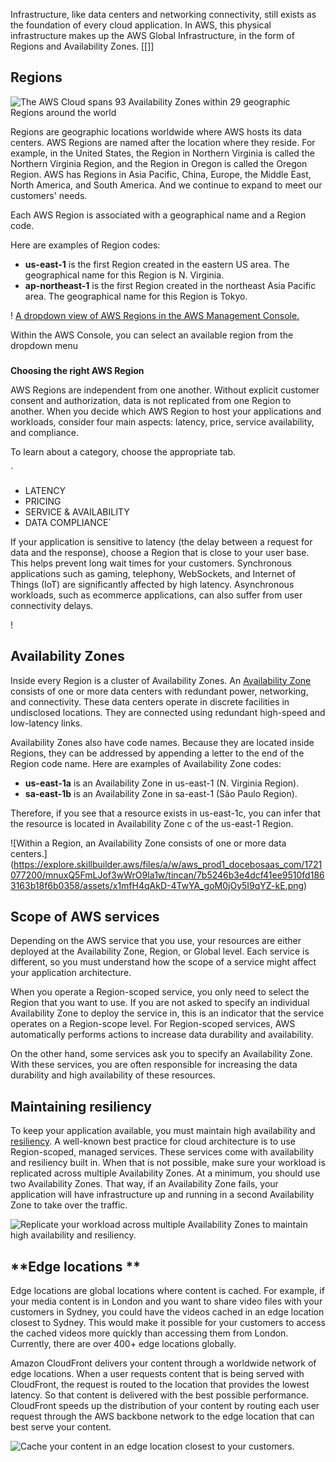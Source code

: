 Infrastructure, like data centers and networking connectivity, still exists as the foundation of every cloud application. In AWS, this physical infrastructure makes up the AWS Global Infrastructure, in the form of Regions and Availability Zones.
[[]]
## 

## **Regions**

![The AWS Cloud spans 93 Availability Zones within 29 geographic Regions around the world](https://explore.skillbuilder.aws/files/a/w/aws_prod1_docebosaas_com/1721077200/mnuxQ5FmLJof3wWrO9Ia1w/tincan/7b5246b3e4dcf41ee9510fd1863163b18f6b0358/assets/IvaJxtpsoS4aZO4y_dwdwrOZ6lWRw96bM.jpg)

Regions are geographic locations worldwide where AWS hosts its data centers. AWS Regions are named after the location where they reside. For example, in the United States, the Region in Northern Virginia is called the Northern Virginia Region, and the Region in Oregon is called the Oregon Region. AWS has Regions in Asia Pacific, China, Europe, the Middle East, North America, and South America. And we continue to expand to meet our customers' needs.

Each AWS Region is associated with a geographical name and a Region code.

Here are examples of Region codes:

- **us-east-1** is the first Region created in the eastern US area. The geographical name for this Region is N. Virginia.
- **ap-northeast-1** is the first Region created in the northeast Asia Pacific area. The geographical name for this Region is Tokyo.

! [A dropdown view of AWS Regions in the AWS Management Console.](https://explore.skillbuilder.aws/files/a/w/aws_prod1_docebosaas_com/1721077200/mnuxQ5FmLJof3wWrO9Ia1w/tincan/7b5246b3e4dcf41ee9510fd1863163b18f6b0358/assets/FVqj2WTva3l2DZEw_UB1vzpgv31Y9lgIX.jpg)

Within the AWS Console, you can select an available region from the dropdown menu

### 

**Choosing the right AWS Region**

AWS Regions are independent from one another. Without explicit customer consent and authorization, data is not replicated from one Region to another. When you decide which AWS Region to host your applications and workloads, consider four main aspects: latency, price, service availability, and compliance.

To learn about a category, choose the appropriate tab.

`
- LATENCY
- PRICING
- SERVICE & AVAILABILITY
- DATA COMPLIANCE`

If your application is sensitive to latency (the delay between a request for data and the response), choose a Region that is close to your user base. This helps prevent long wait times for your customers. Synchronous applications such as gaming, telephony, WebSockets, and Internet of Things (IoT) are significantly affected by high latency. Asynchronous workloads, such as ecommerce applications, can also suffer from user connectivity delays.

! [](https://explore.skillbuilder.aws/files/a/w/aws_prod1_docebosaas_com/1721077200/mnuxQ5FmLJof3wWrO9Ia1w/tincan/7b5246b3e4dcf41ee9510fd1863163b18f6b0358/assets/WLOCofUcy6YguQFk_zDXx48iu1f1XRHjL.png)

## Availability Zones

Inside every Region is a cluster of Availability Zones. An [Availability Zone](https://github.com/SathishKumar9866/system-design-interview-prep/blob/backlinks_test/Tags/Availability-Zone.md) consists of one or more data centers with redundant power, networking, and connectivity. These data centers operate in discrete facilities in undisclosed locations. They are connected using redundant high-speed and low-latency links.  
  
Availability Zones also have code names. Because they are located inside Regions, they can be addressed by appending a letter to the end of the Region code name. Here are examples of Availability Zone codes:

- **us-east-1a** is an Availability Zone in us-east-1 (N. Virginia Region).
- **sa-east-1b** is an Availability Zone in sa-east-1 (São Paulo Region).

Therefore, if you see that a resource exists in us-east-1c, you can infer that the resource is located in Availability Zone c of the us-east-1 Region.

![Within a Region, an Availability Zone consists of one or more data centers.] (https://explore.skillbuilder.aws/files/a/w/aws_prod1_docebosaas_com/1721077200/mnuxQ5FmLJof3wWrO9Ia1w/tincan/7b5246b3e4dcf41ee9510fd1863163b18f6b0358/assets/x1mfH4qAkD-4TwYA_goM0jOy5I9qYZ-kE.png)

## ****Scope of AWS services****

Depending on the AWS service that you use, your resources are either deployed at the Availability Zone, Region, or Global level. Each service is different, so you must understand how the scope of a service might affect your application architecture.  
  
When you operate a Region-scoped service, you only need to select the Region that you want to use. If you are not asked to specify an individual Availability Zone to deploy the service in, this is an indicator that the service operates on a Region-scope level. For Region-scoped services, AWS automatically performs actions to increase data durability and availability.  
  
On the other hand, some services ask you to specify an Availability Zone. With these services, you are often responsible for increasing the data durability and high availability of these resources.

## ****Maintaining resiliency****

To keep your application available, you must maintain high availability and [resiliency](Tags\resiliency.md). A well-known best practice for cloud architecture is to use Region-scoped, managed services. These services come with availability and resiliency built in. When that is not possible, make sure your workload is replicated across multiple Availability Zones. At a minimum, you should use two Availability Zones. That way, if an Availability Zone fails, your application will have infrastructure up and running in a second Availability Zone to take over the traffic.

![Replicate your workload across multiple Availability Zones to maintain high availability and resiliency.](https://explore.skillbuilder.aws/files/a/w/aws_prod1_docebosaas_com/1721077200/mnuxQ5FmLJof3wWrO9Ia1w/tincan/7b5246b3e4dcf41ee9510fd1863163b18f6b0358/assets/dhozItxyf5VCYnL9_hoflaaUCH5jvaJMM.png)

## **Edge locations  **

Edge locations are global locations where content is cached. For example, if your media content is in London and you want to share video files with your customers in Sydney, you could have the videos cached in an edge location closest to Sydney. This would make it possible for your customers to access the cached videos more quickly than accessing them from London. Currently, there are over 400+ edge locations globally.

Amazon CloudFront delivers your content through a worldwide network of edge locations. When a user requests content that is being served with CloudFront, the request is routed to the location that provides the lowest latency. So that content is delivered with the best possible performance. CloudFront speeds up the distribution of your content by routing each user request through the AWS backbone network to the edge location that can best serve your content.

![Cache your content in an edge location closest to your customers.](https://explore.skillbuilder.aws/files/a/w/aws_prod1_docebosaas_com/1721077200/mnuxQ5FmLJof3wWrO9Ia1w/tincan/7b5246b3e4dcf41ee9510fd1863163b18f6b0358/assets/XwzRSOJ7v49YBXYC_6wjg5Qmcv-Jg7jd4.png)
